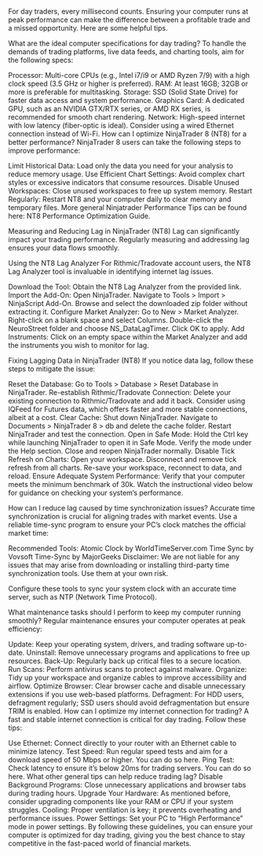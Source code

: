 For day traders, every millisecond counts. Ensuring your computer runs at peak performance can make the difference between a profitable trade and a missed opportunity. Here are some helpful tips.

What are the ideal computer specifications for day trading?
To handle the demands of trading platforms, live data feeds, and charting tools, aim for the following specs:

Processor: Multi-core CPUs (e.g., Intel i7/i9 or AMD Ryzen 7/9) with a high clock speed (3.5 GHz or higher is preferred).
RAM: At least 16GB; 32GB or more is preferable for multitasking.
Storage: SSD (Solid State Drive) for faster data access and system performance.
Graphics Card: A dedicated GPU, such as an NVIDIA GTX/RTX series, or AMD RX series, is recommended for smooth chart rendering.
Network: High-speed internet with low latency (fiber-optic is ideal). Consider using a wired Ethernet connection instead of Wi-Fi.
How can I optimize NinjaTrader 8 (NT8) for a better performance?
NinjaTrader 8 users can take the following steps to improve performance:

Limit Historical Data: Load only the data you need for your analysis to reduce memory usage.
Use Efficient Chart Settings: Avoid complex chart styles or excessive indicators that consume resources.
Disable Unused Workspaces: Close unused workspaces to free up system memory.
Restart Regularly: Restart NT8 and your computer daily to clear memory and temporary files.
More general Ninjatrader Performance Tips can be found here: NT8 Performance Optimization Guide.

Measuring and Reducing Lag in NinjaTrader (NT8)
Lag can significantly impact your trading performance. Regularly measuring and addressing lag ensures your data flows smoothly.

Using the NT8 Lag Analyzer
For Rithmic/Tradovate account users, the NT8 Lag Analyzer tool is invaluable in identifying internet lag issues.

Download the Tool: Obtain the NT8 Lag Analyzer from the provided link.
Import the Add-On:
Open NinjaTrader.
Navigate to Tools > Import > NinjaScript Add-On.
Browse and select the downloaded zip folder without extracting it.
Configure Market Analyzer:
Go to New > Market Analyzer.
Right-click on a blank space and select Columns.
Double-click the NeuroStreet folder and choose NS_DataLagTimer.
Click OK to apply.
Add Instruments: Click on an empty space within the Market Analyzer and add the instruments you wish to monitor for lag.


Fixing Lagging Data in NinjaTrader (NT8)
If you notice data lag, follow these steps to mitigate the issue:

Reset the Database:
Go to Tools > Database > Reset Database in NinjaTrader.
Re-establish Rithmic/Tradovate Connection:
Delete your existing connection to Rithmic/Tradovate and add it back.
Consider using IQFeed for Futures data, which offers faster and more stable connections, albeit at a cost.
Clear Cache:
Shut down NinjaTrader.
Navigate to Documents > NinjaTrader 8 > db and delete the cache folder.
Restart NinjaTrader and test the connection.
Open in Safe Mode:
Hold the Ctrl key while launching NinjaTrader to open it in Safe Mode.
Verify the mode under the Help section.
Close and reopen NinjaTrader normally.
Disable Tick Refresh on Charts:
Open your workspace.
Disconnect and remove tick refresh from all charts.
Re-save your workspace, reconnect to data, and reload.
Ensure Adequate System Performance:
Verify that your computer meets the minimum benchmark of 30k. Watch the instructional video below for guidance on checking your system’s performance. 

How can I reduce lag caused by time synchronization issues?
Accurate time synchronization is crucial for aligning trades with market events. Use a reliable time-sync program to ensure your PC’s clock matches the official market time:

Recommended Tools:
Atomic Clock by WorldTimeServer.com
Time Sync by Vovsoft
Time-Sync by MajorGeeks
Disclaimer: We are not liable for any issues that may arise from downloading or installing third-party time synchronization tools. Use them at your own risk.

Configure these tools to sync your system clock with an accurate time server, such as NTP (Network Time Protocol).

What maintenance tasks should I perform to keep my computer running smoothly?
Regular maintenance ensures your computer operates at peak efficiency:

Update: Keep your operating system, drivers, and trading software up-to-date.
Uninstall: Remove unnecessary programs and applications to free up resources.
Back-Up: Regularly back up critical files to a secure location.
Run Scans: Perform antivirus scans to protect against malware.
Organize: Tidy up your workspace and organize cables to improve accessibility and airflow.
Optimize Browser: Clear browser cache and disable unnecessary extensions if you use web-based platforms.
Defragment: For HDD users, defragment regularly; SSD users should avoid defragmentation but ensure TRIM is enabled.
How can I optimize my internet connection for trading?
A fast and stable internet connection is critical for day trading. Follow these tips:

Use Ethernet: Connect directly to your router with an Ethernet cable to minimize latency.
Test Speed: Run regular speed tests and aim for a download speed of 50 Mbps or higher. You can do so here.
Ping Test: Check latency to ensure it’s below 20ms for trading servers. You can do so here.
What other general tips can help reduce trading lag?
Disable Background Programs: Close unnecessary applications and browser tabs during trading hours.
Upgrade Your Hardware: As mentioned before, consider upgrading components like your RAM or CPU if your system struggles.
Cooling: Proper ventilation is key; it prevents overheating and performance issues.
Power Settings: Set your PC to “High Performance” mode in power settings.
By following these guidelines, you can ensure your computer is optimized for day trading, giving you the best chance to stay competitive in the fast-paced world of financial markets.
